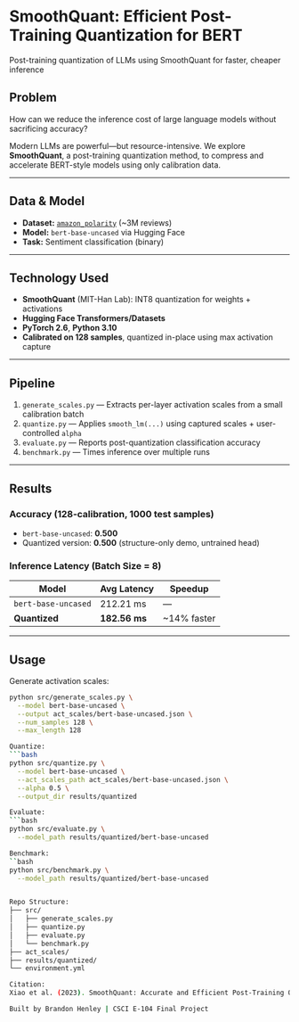 # SmoothQuant: Efficient Post-Training Quantization for BERT
Post-training quantization of LLMs using SmoothQuant for faster, cheaper inference

## Problem

How can we reduce the inference cost of large language models without sacrificing accuracy?

Modern LLMs are powerful—but resource-intensive. We explore **SmoothQuant**, a post-training quantization method, to compress and accelerate BERT-style models using only calibration data.

---

## Data & Model

- **Dataset:** [`amazon_polarity`](https://huggingface.co/datasets/amazon_polarity) (~3M reviews)
- **Model:** `bert-base-uncased` via Hugging Face
- **Task:** Sentiment classification (binary)

---

## Technology Used

- **SmoothQuant** (MIT-Han Lab): INT8 quantization for weights + activations
- **Hugging Face Transformers/Datasets**
- **PyTorch 2.6**, **Python 3.10**
- **Calibrated on 128 samples**, quantized in-place using max activation capture

---

## Pipeline

1. `generate_scales.py` — Extracts per-layer activation scales from a small calibration batch
2. `quantize.py` — Applies `smooth_lm(...)` using captured scales + user-controlled `alpha`
3. `evaluate.py` — Reports post-quantization classification accuracy
4. `benchmark.py` — Times inference over multiple runs

---

## Results

### Accuracy (128-calibration, 1000 test samples)
- `bert-base-uncased`: **0.500**
- Quantized version: **0.500** (structure-only demo, untrained head)

### Inference Latency (Batch Size = 8)

| Model             | Avg Latency | Speedup |
|------------------|-------------|---------|
| `bert-base-uncased` | 212.21 ms   | —       |
| **Quantized**     | **182.56 ms** | ~14% faster |

---

## Usage

Generate activation scales:
```bash
python src/generate_scales.py \
  --model bert-base-uncased \
  --output act_scales/bert-base-uncased.json \
  --num_samples 128 \
  --max_length 128

Quantize:
```bash
python src/quantize.py \
  --model bert-base-uncased \
  --act_scales_path act_scales/bert-base-uncased.json \
  --alpha 0.5 \
  --output_dir results/quantized  

Evaluate:
```bash
python src/evaluate.py \
  --model_path results/quantized/bert-base-uncased

Benchmark:
``bash
python src/benchmark.py \
  --model_path results/quantized/bert-base-uncased


Repo Structure:
├── src/
│   ├── generate_scales.py
│   ├── quantize.py
│   ├── evaluate.py
│   └── benchmark.py
├── act_scales/
├── results/quantized/
└── environment.yml

Citation:
Xiao et al. (2023). SmoothQuant: Accurate and Efficient Post-Training Quantization for LLMs

Built by Brandon Henley | CSCI E-104 Final Project
